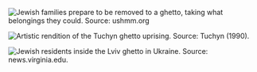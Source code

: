 ![Jewish families prepare to be removed to a ghetto, taking what belongings they could. Source: ushmm.org](/images/02/ghetto_01.jpg "Jewish families prepare to be removed to a ghetto, taking what belongings they could. Source: ushmm.org")

![Artistic rendition of the Tuchyn ghetto uprising. Source: Tuchyn (1990).](/images/02/ghetto_02.jpg "Artistic rendition of the Tuchyn ghetto uprising. Source: Tuchyn (1990).")

![Jewish residents inside the Lviv ghetto in Ukraine. Source: news.virginia.edu.](/images/02/ghetto_03.jpg "Jewish residents inside the Lviv ghetto in Ukraine. Source: news.virginia.edu.")